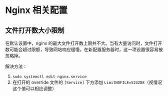 # Nginx 相关配置

## 文件打开数大小限制

在默认设置中，nginx 的最大文件打开数上限并不大。当有大量访问时，文件打开数可能会超过限额，导致网站响应缓慢。在新配置服务器时，这一项设置很容易被忽略掉。

解决方法：

1. `sudo systemctl edit nginx.service`
2. 在打开的 override 文件的 `[Service]` 下方添加 `LimitNOFILE=524288`（视情况这个值可以相应调整）
